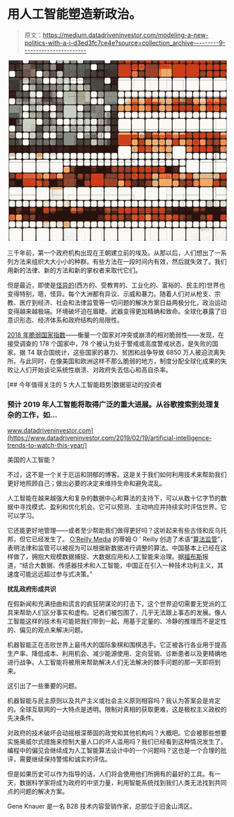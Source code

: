 # 用人工智能塑造新政治。

> 原文：<https://medium.datadriveninvestor.com/modeling-a-new-politics-with-a-i-d3ed3fc7ce4e?source=collection_archive---------9----------------------->

![](img/7d3b49d5cfb24bb0d72966df4e982b28.png)

三千年前，第一个政府机构出现在王朝建立前的埃及。从那以后，人们想出了一系列方法来组织大大小小的种群。有些方法在一段时间内有效，然后就失效了。我们用新的法律、新的方法和新的掌权者来取代它们。

但是最近，即使是[怪异的](https://www.theatlantic.com/daily-dish/archive/2010/10/western-educated-industrialized-rich-and-democratic/181667/)(西方的、受教育的、工业化的、富裕的、民主的)世界也变得特别，嗯，怪异。每个大洲都有异议、示威和暴力。随着人们对从枪支、宗教、医疗到经济、社会和法律监管等一切问题的解决方案日益两极分化，政治运动变得越来越极端。环境破坏迫在眉睫。武器变得更加精确和致命。全球化暴露了旧意识形态、经济体系和政府结构的局限性。

[2018 年脆弱国家指数](http://fundforpeace.org/global/2018/04/24/fragile-states-index-2018-annual-report/)——衡量一个国家对冲突或崩溃的相对脆弱性——发现，在接受调查的 178 个国家中，78 个被认为处于警戒或高度警戒状态，是失败的国家。据 T4 联合国统计，这些国家的暴力、贫困和战争导致 6850 万人被迫流离失所。与此同时，在像美国和欧洲这样不那么脆弱的地方，制度分配全球化成果的失败让人们开始谈论系统性崩溃、对政府失去信心和高自杀率。

[](https://www.datadriveninvestor.com/2019/02/19/artificial-intelligence-trends-to-watch-this-year/) [## 今年值得关注的 5 大人工智能趋势|数据驱动的投资者

### 预计 2019 年人工智能将取得广泛的重大进展。从谷歌搜索到处理复杂的工作，如…

www.datadriveninvestor.com](https://www.datadriveninvestor.com/2019/02/19/artificial-intelligence-trends-to-watch-this-year/) 

美国的人工智能？

不过，这不是一个关于厄运和阴郁的博客。这是关于我们如何利用技术来帮助我们更好地照顾自己；做出必要的决定来维持生命和避免混乱。

人工智能在越来越强大和复杂的数据中心和算法的支持下，可以从数十亿字节的数据中寻找模式、盈利和优化机会。它可以预测、主动响应并持续实时评估世界。它可以学习。

它还能更好地管理——或者至少帮助我们做得更好吗？这听起来有些古怪和反乌托邦，但它已经发生了。 [O'Reilly Media](https://www.oreilly.com/) 的蒂姆·O ' Reilly 创造了术语“[算法监管](https://beyondtransparency.org/chapters/part-5/open-data-and-algorithmic-regulation/)”，表明法律和监管可以被视为可以根据新数据进行调整的算法。中国基本上已经在这样做了，拥抱大规模数据捕捉、大数据应用和人工智能来治理。据[福布斯](https://www.forbes.com/sites/danielaraya/2019/01/04/artificial-intelligence-and-the-end-of-government/#52464ed0719b)报道，“结合大数据、传感器技术和人工智能，中国正在引入一种技术功利主义，其速度可能远远超过参与式决策。”

**扰乱政府形成共识**

在假新闻和充满扭曲和谎言的疯狂阴谋论的打击下，这个世界迫切需要无党派的工具来帮助人们区分事实和虚构。记者们被包围了，几乎无法跟上事态的发展。像人工智能这样的技术有可能把我们带到一起，用基于定量的、冷静的推理而不是定性的、偏见的观点来解决问题。

机器智能正在击败世界上最伟大的国际象棋和围棋选手。它正被各行各业用于提高生产率、降低成本、利用机会、减少能源使用、定向营销、诊断患者以及更精确地进行战争。人工智能将被用来帮助解决人们无法解决的棘手问题的那一天即将到来。

这引出了一些重要的问题。

机器智能与民主原则以及共产主义或社会主义原则相容吗？我认为答案会是肯定的。全球互联网的一大特点是透明。限制对真相的获取更难，这是极权主义政权的先决条件。

对政府的技术破坏会动摇根深蒂固的政党和其他机构吗？大概吧。它会被那些想要实施奥威尔式措施来控制大量人口的坏人滥用吗？我们已经看到这种情况发生了。编程中的偏见会继续成为人工智能算法设计中的一个问题吗？这也是一个合理的批评，需要继续保持警惕和诚实的评估。

但是如果历史可以作为指导的话，人们将会使用他们所拥有的最好的工具。有一天，数据科学家将成为政府的中坚力量，利用智能系统找到我们人类无法找到共同点的问题的解决方案。

Gene Knauer 是一名 B2B 技术内容营销作家，总部位于旧金山湾区。